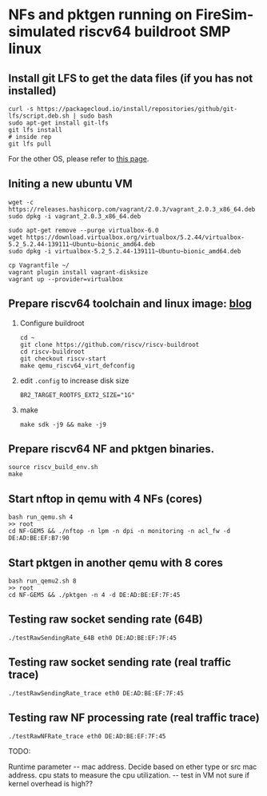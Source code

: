 # NFs and pktgen running on FireSim-simulated riscv64 buildroot SMP linux

## Install git LFS to get the data files (if you has not installed)
```
curl -s https://packagecloud.io/install/repositories/github/git-lfs/script.deb.sh | sudo bash
sudo apt-get install git-lfs
git lfs install
# inside rep
git lfs pull
```
For the other OS, please refer to [this page](https://github.com/git-lfs/git-lfs/wiki/Installation). 


## Initing a new ubuntu VM
```
wget -c https://releases.hashicorp.com/vagrant/2.0.3/vagrant_2.0.3_x86_64.deb
sudo dpkg -i vagrant_2.0.3_x86_64.deb

sudo apt-get remove --purge virtualbox-6.0
wget https://download.virtualbox.org/virtualbox/5.2.44/virtualbox-5.2_5.2.44-139111~Ubuntu~bionic_amd64.deb
sudo dpkg -i virtualbox-5.2_5.2.44-139111~Ubuntu~bionic_amd64.deb

cp Vagrantfile ~/
vagrant plugin install vagrant-disksize
vagrant up --provider=virtualbox
```

## Prepare riscv64 toolchain and linux image: [blog](https://www.embecosm.com/2018/09/19/adding-risc-v-64-bit-support-to-buildroot/.)
1.  Configure buildroot
    ```
    cd ~
    git clone https://github.com/riscv/riscv-buildroot
    cd riscv-buildroot
    git checkout riscv-start
    make qemu_riscv64_virt_defconfig
    ```

2. edit `.config` to increase disk size
    ```
    BR2_TARGET_ROOTFS_EXT2_SIZE="1G"
    ```

3. make 
    ```
    make sdk -j9 && make -j9
    ```

## Prepare riscv64 NF and pktgen binaries. 
```
source riscv_build_env.sh
make
```

## Start nftop in qemu with 4 NFs (cores)
```
bash run_qemu.sh 4
>> root
cd NF-GEM5 && ./nftop -n lpm -n dpi -n monitoring -n acl_fw -d DE:AD:BE:EF:B7:90
```

## Start pktgen in another qemu with 8 cores
```
bash run_qemu2.sh 8
>> root
cd NF-GEM5 && ./pktgen -n 4 -d DE:AD:BE:EF:7F:45
```

## Testing raw socket sending rate (64B)
```
./testRawSendingRate_64B eth0 DE:AD:BE:EF:7F:45
```

## Testing raw socket sending rate (real traffic trace)
```
./testRawSendingRate_trace eth0 DE:AD:BE:EF:7F:45
```

## Testing raw NF processing rate (real traffic trace)
```
./testRawNFRate_trace eth0 DE:AD:BE:EF:7F:45
```

TODO: 

Runtime parameter -- mac address. 
Decide based on ether type or src mac address. 
cpu stats to measure the cpu utilization. -- test in VM
    not sure if kernel overhead is high?? 